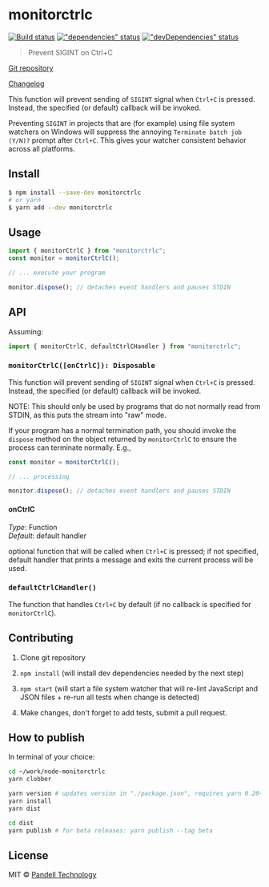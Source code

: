 # monitorctrlc

[![Build status](https://travis-ci.org/pandell/node-monitorctrlc.svg?branch=master)](https://travis-ci.org/pandell/node-monitorctrlc) [!["dependencies" status](https://david-dm.org/pandell/node-monitorctrlc.svg)](https://david-dm.org/pandell/node-monitorctrlc) [!["devDependencies" status](https://david-dm.org/pandell/node-monitorctrlc/dev-status.svg)](https://david-dm.org/pandell/node-monitorctrlc#info=devDependencies)

> Prevent SIGINT on Ctrl+C

[Git repository](https://github.com/pandell/node-monitorctrlc)

[Changelog](https://github.com/pandell/node-monitorctrlc/releases)

This function will prevent sending of `SIGINT` signal when `Ctrl+C` is pressed. Instead, the specified (or default) callback will be invoked.

Preventing `SIGINT` in projects that are (for example) using file system watchers on Windows will suppress the annoying `Terminate batch job (Y/N)?` prompt after `Ctrl+C`. This gives your watcher consistent behavior across all platforms.

## Install

```sh
$ npm install --save-dev monitorctrlc
# or yarn
$ yarn add --dev monitorctrlc
```


## Usage

```js
import { monitorCtrlC } from "monitorctrlc";
const monitor = monitorCtrlC();

// ... execute your program

monitor.dispose(); // detaches event handlers and pauses STDIN
```


## API

Assuming:

```js
import { monitorCtrlC, defaultCtrlCHandler } from "monitorctrlc";
```

### `monitorCtrlC([onCtrlC]): Disposable`

This function will prevent sending of `SIGINT` signal when `Ctrl+C` is pressed. Instead, the specified (or default) callback will be invoked.

NOTE: This should only be used by programs that do not normally read from STDIN, as this puts the stream into "raw" mode.

If your program has a normal termination path, you should invoke the `dispose` method on the object returned by `monitorCtrlC` to ensure the process can terminate normally. E.g.,

```js
const monitor = monitorCtrlC();

// ... processing

monitor.dispose(); // detaches event handlers and pauses STDIN
```

#### onCtrlC

_Type_: Function  
_Default_: default handler

optional function that will be called when `Ctrl+C` is pressed; if not specified, default handler that prints a message and exits the current process will be used.


### `defaultCtrlCHandler()`

The function that handles `Ctrl+C` by default (if no callback is specified for `monitorCtrlC`).


## Contributing

1. Clone git repository

2. `npm install` (will install dev dependencies needed by the next step)

3. `npm start` (will start a file system watcher that will re-lint JavaScript and JSON files + re-run all tests when change is detected)

4. Make changes, don't forget to add tests, submit a pull request.

## How to publish

In terminal of your choice:


```sh
cd ~/work/node-monitorctrlc
yarn clobber

yarn version # updates version in "./package.json", requires yarn 0.20+
yarn install
yarn dist

cd dist
yarn publish # for beta releases: yarn publish --tag beta
```


## License

MIT © [Pandell Technology](http://pandell.com/)
